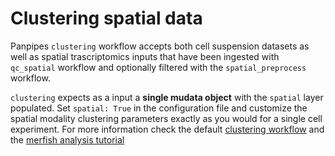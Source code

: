 Clustering spatial data
=========================

Panpipes `clustering` workflow accepts both cell suspension datasets as well as spatial trascriptomics inputs that have been ingested with `qc_spatial` workflow and optionally filtered with the `spatial_preprocess` workflow.

`clustering` expects as a input a **single mudata object** with the `spatial` layer populated. 
Set `spatial: True` in the configuration file and customize the spatial modality clustering parameters exactly as you would for a single cell experiment. For more information check the default [clustering workflow](./clustering.md) and the [merfish analysis tutorial](https://panpipes-tutorials.readthedocs.io/en/latest/ingesting_processing_merfish_data/merfish_analysis_with_panpipes.html)
